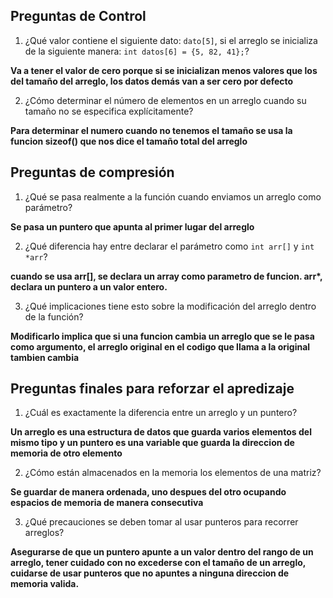 ## Preguntas de Control ##
1. ¿Qué valor contiene el siguiente dato: `dato[5]`, si el arreglo se inicializa de la siguiente manera: `int datos[6] = {5, 82, 41};`?

__Va a tener el valor de cero porque si se inicializan menos valores que los del tamaño del arreglo, los datos demás van a ser cero por defecto__

2. ¿Cómo determinar el número de elementos en un arreglo cuando su tamaño no se especifica explícitamente?

__Para determinar el numero cuando no tenemos el tamaño se usa la funcion sizeof() que nos dice el tamaño total del arreglo__

## Preguntas de compresión ##

1. ¿Qué se pasa realmente a la función cuando enviamos un arreglo como parámetro?

__Se pasa un puntero que apunta al primer lugar del arreglo__

2. ¿Qué diferencia hay entre declarar el parámetro como `int arr[]` y `int *arr`?

__cuando se usa arr[], se declara un array como parametro de funcion. arr*, declara un puntero a un valor entero.__

3. ¿Qué implicaciones tiene esto sobre la modificación del arreglo dentro de la función?

__Modificarlo implica que si una funcion cambia un arreglo que se le pasa como argumento, el arreglo original en el codigo que llama a la original tambien cambia__

## Preguntas finales para reforzar el apredizaje ##

1. ¿Cuál es exactamente la diferencia entre un arreglo y un puntero?

__Un arreglo es una estructura de datos que guarda varios elementos del mismo tipo y un puntero es una variable que guarda la direccion de memoria de otro elemento__

2. ¿Cómo están almacenados en la memoria los elementos de una matriz?

__Se guardar de manera ordenada, uno despues del otro ocupando espacios de memoria de manera consecutiva__

3. ¿Qué precauciones se deben tomar al usar punteros para recorrer arreglos?

__Asegurarse de que un puntero apunte a un valor dentro del rango de un arreglo, tener cuidado con no excederse con el tamaño de un arreglo, cuidarse de usar punteros que no apuntes a ninguna direccion de memoria valida.__
